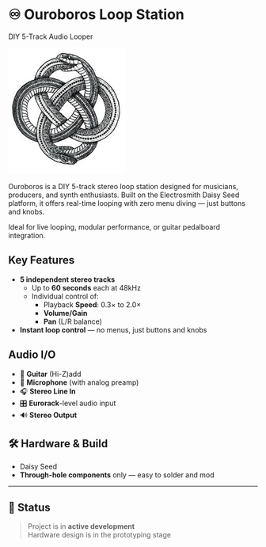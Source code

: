 # ♾️ Ouroboros Loop Station
DIY 5-Track Audio Looper

![Ouroboros Loop Station](docs/ouroboros-banner.png)

Ouroboros is a DIY 5-track stereo loop station designed for musicians, producers, and synth enthusiasts.
Built on the Electrosmith Daisy Seed platform, it offers real-time looping with zero menu diving — just buttons and knobs.

Ideal for live looping, modular performance, or guitar pedalboard integration.


## Key Features

- **5 independent stereo tracks**
  - Up to **60 seconds** each at 48kHz
  - Individual control of:
    - Playback **Speed**: 0.3× to 2.0×
    - **Volume/Gain**
    - **Pan** (L/R balance)
-  **Instant loop control** — no menus, just buttons and knobs



## Audio I/O

- 🎸 **Guitar** (Hi-Z)add
- 🎤 **Microphone** (with analog preamp)
- 🎧 **Stereo Line In**
- 🎛️ **Eurorack**-level audio input
- 🔊 **Stereo Output**



## 🛠️ Hardware & Build

- Daisy Seed
- **Through-hole components** only — easy to solder and mod

---

## 💬 Status

> Project is in **active development**  
> Hardware design is in the prototyping stage  

